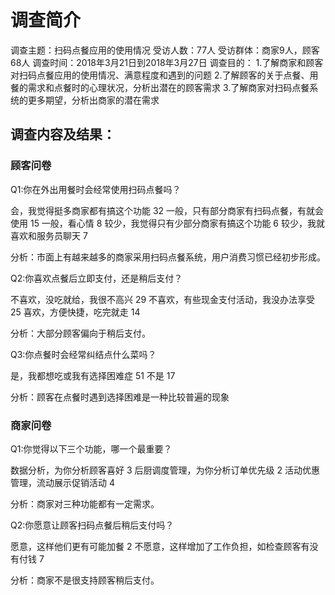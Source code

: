 # 调查简介

调查主题：扫码点餐应用的使用情况
受访人数：77人
受访群体：商家9人，顾客68人
调查时间：2018年3月21日到2018年3月27日
调查目的：
1.了解商家和顾客对扫码点餐应用的使用情况、满意程度和遇到的问题
2.了解顾客的关于点餐、用餐的需求和点餐时的心理状况，分析出潜在的顾客需求
3.了解商家对扫码点餐系统的更多期望，分析出商家的潜在需求

## 调查内容及结果：

### 顾客问卷

Q1:你在外出用餐时会经常使用扫码点餐吗？

会，我觉得挺多商家都有搞这个功能 32
一般，只有部分商家有扫码点餐，有就会使用 15
一般，看心情 8
较少，我觉得只有少部分商家有搞这个功能 6
较少，我就喜欢和服务员聊天 7

分析：市面上有越来越多的商家采用扫码点餐系统，用户消费习惯已经初步形成。

Q2:你喜欢点餐后立即支付，还是稍后支付？

不喜欢，没吃就给，我很不高兴 29
不喜欢，有些现金支付活动，我没办法享受 25
喜欢，方便快捷，吃完就走 14

分析：大部分顾客偏向于稍后支付。

Q3:你点餐时会经常纠结点什么菜吗？

是，我都想吃或我有选择困难症 51
不是 17

分析：顾客在点餐时遇到选择困难是一种比较普遍的现象

### 商家问卷
Q1:你觉得以下三个功能，哪一个最重要？

数据分析，为你分析顾客喜好 3
后厨调度管理，为你分析订单优先级 2 
活动优惠管理，流动展示促销活动 4

分析：商家对三种功能都有一定需求。

Q2:你愿意让顾客扫码点餐后稍后支付吗？

愿意，这样他们更有可能加餐 2
不愿意，这样增加了工作负担，如检查顾客有没有付钱 7

分析：商家不是很支持顾客稍后支付。

